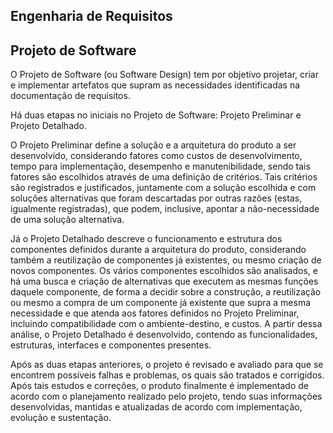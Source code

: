 ## Engenharia de Requisitos

## Projeto de Software

O Projeto de Software (ou Software Design) tem por objetivo projetar, criar e implementar artefatos que supram as necessidades identificadas na documentação de requisitos.

Há duas etapas no iniciais no Projeto de Software: Projeto Preliminar e Projeto Detalhado. 

O Projeto Preliminar define a solução e a arquitetura do produto a ser desenvolvido, considerando fatores como custos de desenvolvimento, tempo para implementação, desempenho e manutenibilidade, sendo tais fatores são escolhidos através de uma definição de critérios. Tais critérios são registrados e justificados, juntamente com a solução escolhida e com soluções alternativas que foram descartadas por outras razões (estas, igualmente registradas), que podem, inclusive, apontar a não-necessidade de uma solução alternativa.

Já o Projeto Detalhado descreve o funcionamento e estrutura dos componentes definidos durante a arquitetura do produto, considerando também a reutilização de componentes já existentes, ou mesmo criação de novos componentes. Os vários componentes escolhidos são analisados, e há uma busca e criação de alternativas que executem as mesmas funções daquele componente, de forma a decidir sobre a construção, a reutilização ou mesmo a compra de um componente já existente que supra a mesma necessidade e que atenda aos fatores definidos no Projeto Preliminar, incluindo compatibilidade com o ambiente-destino, e custos. A partir dessa análise, o Projeto Detalhado é desenvolvido, contendo as funcionalidades, estruturas, interfaces e componentes presentes.

Após as duas etapas anteriores, o projeto é revisado e avaliado para que se encontrem possíveis falhas e problemas, os quais são tratados e corrigidos. Após tais estudos e correções, o produto finalmente é implementado de acordo com o planejamento realizado pelo projeto, tendo suas informações desenvolvidas, mantidas e atualizadas de acordo com implementação, evolução e sustentação.
